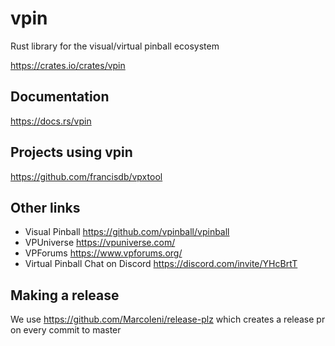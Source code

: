 # vpin

Rust library for the visual/virtual pinball ecosystem

https://crates.io/crates/vpin

## Documentation

https://docs.rs/vpin

## Projects using vpin

https://github.com/francisdb/vpxtool

## Other links

* Visual Pinball https://github.com/vpinball/vpinball
* VPUniverse https://vpuniverse.com/
* VPForums https://www.vpforums.org/
* Virtual Pinball Chat on Discord https://discord.com/invite/YHcBrtT

## Making a release

We use https://github.com/MarcoIeni/release-plz which creates a release pr on every commit to master
